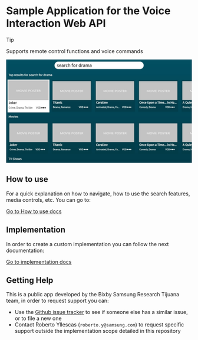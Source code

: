 # Sample Application for the Voice Interaction Web API

> [!TIP]
> Supports remote control functions and voice commands

![Example screenshot](docs/media/example1.png)

## How to use

For a quick explanation on how to navigate, how to use the search features, media controls, etc. You can go to:

[Go to How to use docs](https://github.com/SamsungDForum/SampleWebApps-VIF/blob/main/docs/howToUse/)

## Implementation

In order to create a custom implementation you can follow the next documentation:

[Go to implementation docs](https://github.com/SamsungDForum/SampleWebApps-VIF/blob/main/docs/implementation/)

## Getting Help

This is a public app developed by the Bixby Samsung Research Tijuana team, in order to request support you can:

* Use the [Github issue tracker](https://github.com/SamsungDForum/SampleWebApps-VIF/issues) to see if someone else has a similar issue, or to file a new one
* Contact Roberto Yllescas (`roberto.y@samsung.com`) to request specific support outside the implementation scope detailed in this repository
